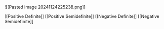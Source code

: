 ![[Pasted image 20241124225238.png]]


[[Positive Definite]]
[[Positive Semidefinite]]
[[Negative Definite]]
[[Negative Semidefinite]]